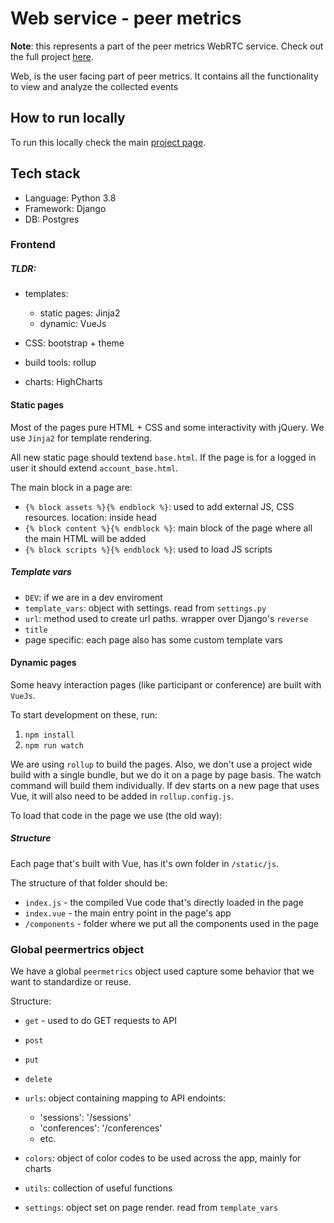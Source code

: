 # Web service - peer metrics

**Note**: this represents a part of the peer metrics WebRTC service. Check out the full project [here](https://github.com/peermetrics/peermetrics).

Web, is the user facing part of peer metrics. It contains all the functionality to view and analyze the collected events



## How to run locally

To run this locally check the main [project page](https://github.com/peermetrics/peermetrics).

## Tech stack

- Language: Python 3.8
- Framework: Django
- DB: Postgres

### Frontend

##### TLDR:

- templates:  
  - static pages: Jinja2
  - dynamic: VueJs

- CSS: bootstrap + theme
- build tools: rollup
- charts: HighCharts

#### Static pages

Most of the pages pure HTML + CSS and some interactivity with jQuery. We use `Jinja2` for template rendering.

All new static page should textend `base.html`. If the page is for a logged in user it should extend `account_base.html`.

The main block in a page are:

- `{% block assets %}{% endblock %}`: used to add external JS, CSS resources. location: inside head
- `{% block content %}{% endblock %}`: main block of the page where all the main HTML will be added
- `{% block scripts %}{% endblock %}`: used to load JS scripts

##### Template vars

- `DEV`: if we are in a dev enviroment
- `template_vars`: object with settings. read from `settings.py`
- `url`: method used to create url paths. wrapper over Django's `reverse`
- `title`
- page specific: each page also has some custom template vars

#### Dynamic pages

Some heavy interaction pages (like participant or conference) are built with `VueJs`.

To start development on these, run:

1. `npm install`
2. `npm run watch`

We are using `rollup` to build the pages. Also, we don't use a project wide build with a single bundle, but we do it on a page by page basis. The watch command will build them individually. If dev starts on a new page that uses Vue, it will also need to be added in `rollup.config.js`.

To load that code in the page we use  (the old way):

<script src="/static/js/participant/index.js"></script>

##### Structure

Each page that's built with Vue, has it's own folder in `/static/js`.

The structure of that folder should be:

- `index.js` - the compiled Vue code that's directly loaded in the page
- `index.vue` - the main entry point in the page's app
- `/components` - folder where we put all the components used in the page

### Global peermertrics object

We have a global `peermetrics` object used capture some behavior that we want to standardize or reuse.

Structure:

- `get` - used to do GET requests to API
- `post`
- `put`
- `delete`
- `urls`: object containing mapping to API endoints:
  - 'sessions': '/sessions'
  - 'conferences': '/conferences'
  - etc.

- `colors`: object of color codes to be used across the app, mainly for charts

- `utils`: collection of useful functions
- `settings`: object set on page render. read from `template_vars`
